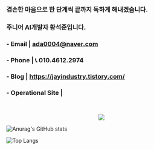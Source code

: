 ### 겸손한 마음으로 한 단계씩 끝까지 독하게 해내겠습니다.
### 주니어 AI개발자 황석준입니다.

### - Email | ada0004@naver.com
### - Phone | 📞 010.4612.2974
### - Blog  | https://jayindustry.tistory.com/
### - Operational Site | 

<br>
<p align="center">
<img src="https://capsule-render.vercel.app/api?&type=waving&color=timeAuto&height=180&section=header&text=Hwangseokjun's%20Hub&fontSize=50&animation=fadeIn&fontAlignY=45" />
</p>

![Anurag's GitHub stats](https://github-readme-stats.vercel.app/api?username=seokjunHwang&show_icons=true&theme=radical)

![Top Langs](https://github-readme-stats.vercel.app/api/top-langs/?username=seokjunHwang&layout=compact&theme=tokyonight)

<!--
스타일에 dark, radical, merko,gruvbox,tokyonight

**seokjunHwang/seokjunHwang** is a ✨ _special_ ✨ repository because its `README.md` (this file) appears on your GitHub profile.

Here are some ideas to get you started:

- 🔭 I’m currently working on ...
- 🌱 I’m currently learning ...
- 👯 I’m looking to collaborate on ...
- 🤔 I’m looking for help with ...
- 💬 Ask me about ...
- 📫 How to reach me: ...
- 😄 Pronouns: ...
- ⚡ Fun fact: ...
-->
